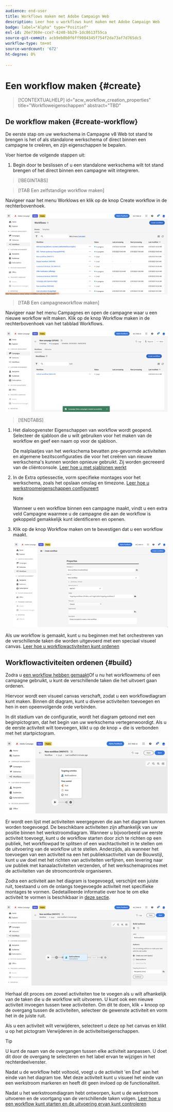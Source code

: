 ```yaml
---
audience: end-user
title: Workflows maken met Adobe Campaign Web
description: Leer hoe u workflows kunt maken met Adobe Campaign Web
badge: label="Alpha" type="Positief"
exl-id: 26e7360e-cce7-4240-bb29-1dc8613f55ca
source-git-commit: acb9eb0b0f6ff9084345f754f2da73af7d765dc5
workflow-type: tm+mt
source-wordcount: '672'
ht-degree: 0%

---
```



# Een workflow maken {#create}

>[!CONTEXTUALHELP]
>id="acw_workflow_creation_properties"
>title="Workfloweigenschappen"
>abstract="TBD"

## De workflow maken {#create-workflow}

De eerste stap om uw werkschema in Campagne v8 Web tot stand te brengen is het of als standalone werkschema of direct binnen een campagne te creëren, en zijn eigenschappen te bepalen.

Voer hiertoe de volgende stappen uit:

1. Begin door te beslissen of u een standalone werkschema wilt tot stand brengen of het direct binnen een campagne wilt integreren.

>[!BEGINTABS]

>[!TAB Een zelfstandige workflow maken]

Navigeer naar het menu Worklows en klik op de knop Create workflow in de rechterbovenhoek.

![](assets/workflow-create-standalone.png)

>[!TAB Een campagneworkflow maken]

Navigeer naar het menu Campagnes en open de campagne waar u een nieuwe workflow wilt maken. Klik op de knop Workflow maken in de rechterbovenhoek van het tabblad Workflows.

![](assets/workflow-create-campaign.png)

>[!ENDTABS]

1. Het dialoogvenster Eigenschappen van workflow wordt geopend. Selecteer de sjabloon die u wilt gebruiken voor het maken van de workflow en geef een naam op voor de sjabloon.

   De malplaatjes van het werkschema bevatten pre-gevormde activiteiten en algemene bezitsconfiguraties die voor het creëren van nieuwe werkschema&#39;s kunnen worden opnieuw gebruikt. Zij worden gecreeerd van de cliëntconsole. [Leer hoe u met sjablonen werkt](https://experienceleague.adobe.com/docs/campaign/automation/workflows/introduction/build-a-workflow.html#workflow-templates)

1. In de Extra optiessectie, vorm specifieke montages voor het werkschema, zoals het opslaan omslag en timezone. [Leer hoe u werkstroomeigenschappen configureert](workflow-settings.md)

   >[!NOTE]
   >
   >Wanneer u een workflow binnen een campagne maakt, vindt u een extra veld Campagne waarmee u de campagne die aan de workflow is gekoppeld gemakkelijk kunt identificeren en openen.

1. Klik op de knop Workflow maken om te bevestigen dat u een workflow maakt.

   ![](assets/workflow-create.png)

Als uw workflow is gemaakt, kunt u nu beginnen met het orchestreren van de verschillende taken die worden uitgevoerd met een speciaal visueel canvas. [Leer hoe u workflowactiviteiten kunt ordenen](build-workflow.md)

## Workflowactiviteiten ordenen {#build}

Zodra u [een workflow hebben gemaakt](create-workflow.md)Of u nu het workflowmenu of een campagne gebruikt, u kunt de verschillende taken die het uitvoert gaan ordenen.

Hiervoor wordt een visueel canvas verschaft, zodat u een workflowdiagram kunt maken. Binnen dit diagram, kunt u diverse activiteiten toevoegen en hen in een opeenvolgende orde verbinden.

In dit stadium van de configuratie, wordt het diagram getoond met een beginpictogram, dat het begin van uw werkschema vertegenwoordigt. Als u de eerste activiteit wilt toevoegen, klikt u op de knop + die is verbonden met het startpictogram.

![](assets/workflow-start.png)

Er wordt een lijst met activiteiten weergegeven die aan het diagram kunnen worden toegevoegd. De beschikbare activiteiten zijn afhankelijk van uw positie binnen het werkstroomdiagram. Wanneer u bijvoorbeeld uw eerste activiteit toevoegt, kunt u de workflow starten door zich te richten op een publiek, het workflowpad te splitsen of een wachtactiviteit in te stellen om de uitvoering van de workflow uit te stellen. Anderzijds, als wanneer het toevoegen van een activiteit na een het publieksactiviteit van de Bouwstijl, kunt u uw doel met het richten van activiteiten verfijnen, een levering naar uw publiek met kanaalactiviteiten verzenden, of het werkschemaproces met de activiteiten van de stroomcontrole organiseren.

Zodra een activiteit aan het diagram is toegevoegd, verschijnt een juiste ruit, toestaand u om de onlangs toegevoegde activiteit met specifieke montages te vormen. Gedetailleerde informatie over hoe te om elke activiteit te vormen is beschikbaar in [deze sectie](get-started-activities.md).

![](assets/workflow-configure-activities.png)

Herhaal dit proces om zoveel activiteiten toe te voegen als u wilt afhankelijk van de taken die u de workflow wilt uitvoeren. U kunt ook een nieuwe activiteit invoegen tussen twee activiteiten. Om dit te doen, klik + knoop op de overgang tussen de activiteiten, selecteer de gewenste activiteit en vorm het in de juiste ruit.

Als u een activiteit wilt verwijderen, selecteert u deze op het canvas en klikt u op het pictogram Verwijderen in de activiteitseigenschappen.

>[!TIP]
>
>U kunt de naam van de overgangen tussen elke activiteit aanpassen. U doet dit door de overgang te selecteren en het label ervan te wijzigen in het rechterdeelvenster.

Nadat u de workflow hebt voltooid, voegt u de activiteit &#39;en End&#39; aan het einde van het diagram toe. Met deze activiteit kunt u visueel het einde van een werkstroom markeren en heeft dit geen invloed op de functionaliteit.

Nadat u het werkstroomdiagram hebt ontworpen, kunt u de werkstroom uitvoeren en de voortgang van de verschillende taken volgen. [Leer hoe u een workflow kunt starten en de uitvoering ervan kunt controleren](start-monitor-workflows.md)
